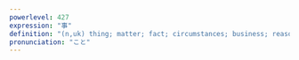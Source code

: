 ```yaml
---
powerlevel: 427
expression: "事"
definition: "(n,uk) thing; matter; fact; circumstances; business; reason; experience; (P)"
pronunciation: "こと"
---
```

